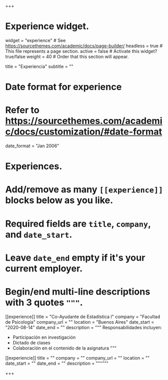 +++
# Experience widget.
widget = "experience"  # See https://sourcethemes.com/academic/docs/page-builder/
headless = true  # This file represents a page section.
active = false  # Activate this widget? true/false
weight = 40  # Order that this section will appear.

title = "Experiencia"
subtitle = ""

# Date format for experience
#   Refer to https://sourcethemes.com/academic/docs/customization/#date-format
date_format = "Jan 2006"

# Experiences.
#   Add/remove as many `[[experience]]` blocks below as you like.
#   Required fields are `title`, `company`, and `date_start`.
#   Leave `date_end` empty if it's your current employer.
#   Begin/end multi-line descriptions with 3 quotes `"""`.
[[experience]]
  title = "Co-Ayudante de Estadística l"
  company = "Facultad de Psicología"
  company_url = ""
  location = "Buenos Aires"
  date_start = "2020-08-14"
  date_end = ""
  description = """
  Responsabilidades incluyen:
  
  * Participación en investigación
  * Dictado de clases
  * Colaboración en el contenido de la asignatura
  """

[[experiencie]]
  title = ""
  company = ""
  company_url = ""
  location = ""
  date_start = ""
  date_end = ""
  description = """"""

+++
